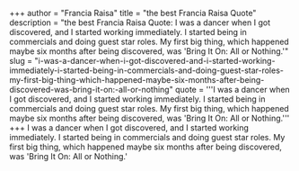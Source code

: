 +++
author = "Francia Raisa"
title = "the best Francia Raisa Quote"
description = "the best Francia Raisa Quote: I was a dancer when I got discovered, and I started working immediately. I started being in commercials and doing guest star roles. My first big thing, which happened maybe six months after being discovered, was 'Bring It On: All or Nothing.'"
slug = "i-was-a-dancer-when-i-got-discovered-and-i-started-working-immediately-i-started-being-in-commercials-and-doing-guest-star-roles-my-first-big-thing-which-happened-maybe-six-months-after-being-discovered-was-bring-it-on:-all-or-nothing"
quote = '''I was a dancer when I got discovered, and I started working immediately. I started being in commercials and doing guest star roles. My first big thing, which happened maybe six months after being discovered, was 'Bring It On: All or Nothing.'''
+++
I was a dancer when I got discovered, and I started working immediately. I started being in commercials and doing guest star roles. My first big thing, which happened maybe six months after being discovered, was 'Bring It On: All or Nothing.'
